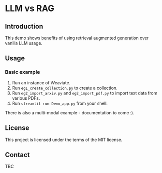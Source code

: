 # LLM vs RAG

## Introduction

This demo shows benefits of using retrieval augmented generation over vanilla LLM usage.

## Usage

### Basic example

1. Run an instance of Weaviate. 
2. Run `eg1_create_collection.py` to create a collection.
3. Run `eg2_import_arxiv.py` and `eg2_import_pdf.py` to import text data from various PDFs.
4. Run `streamlit run Demo_app.py` from your shell.

There is also a multi-modal example - documentation to come :).

## License

This project is licensed under the terms of the MIT license.

## Contact

TBC
